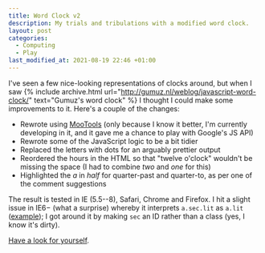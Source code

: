 ```yaml
---
title: Word Clock v2
description: My trials and tribulations with a modified word clock.
layout: post
categories:
  - Computing
  - Play
last_modified_at: 2021-08-19 22:46 +01:00
---
```

I've seen a few nice-looking representations of clocks around, but when I saw {% include archive.html url="http://gumuz.nl/weblog/javascript-word-clock/" text="Gumuz's word clock" %} I thought I could make some improvements to it. Here's a couple of the changes:

  * Rewrote using [MooTools](https://mootools.net) (only because I know it better, I'm currently developing in it, and it gave me a chance to play with Google's JS API)
  * Rewrote some of the JavaScript logic to be a bit tidier
  * Replaced the letters with dots for an arguably prettier output
  * Reordered the hours in the HTML so that "twelve o'clock" wouldn't be missing the space (I had to combine _two_ and _one_ for this)
  * Highlighted the _a_ in _half_ for quarter-past and quarter-to, as per one of the comment suggestions

The result is tested in IE (5.5--8), Safari, Chrome and Firefox. I hit a slight issue in IE6− (what a surprise) whereby it interprets `a.sec.lit` as `a.lit` ([example](http://www.oppenheim.com.au/examples/multiple-css-classes-a-little-known-ie6-hack/)); I got around it by making `sec` an ID rather than a class (yes, I know it's dirty).

[Have a look for yourself](/projects/word-clock/).
